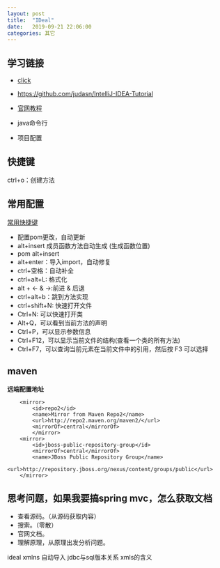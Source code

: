 ```yaml
---
layout: post
title:  "IDeal"
date:   2019-09-21 22:06:00
categories: 其它
---
```


## 学习链接

* [click](https://raw.githubusercontent.com/constling/constling.github.io/master/biaoge.html)

* https://github.com/judasn/IntelliJ-IDEA-Tutorial
* [官网教程](http://www.jetbrains.com/help/idea/setting-background-image.html)
* java命令行
* 项目配置



## 快捷键

ctrl+o：创建方法


## 常用配置
[常用快捷键](https://www.cnblogs.com/zhangpengshou/p/5366413.html)

* 配置pom更改，自动更新
* alt+insert 成员函数方法自动生成 (生成函数位置)
* pom alt+insert  
* alt+enter：导入import，自动修复
* ctrl+空格：自动补全
* ctrl+alt+L: 格式化
* alt + <- & ->:前进 & 后退
* ctrl+alt+b：跳到方法实现
* ctrl+shift+N: 快速打开文件
* Ctrl+N: 可以快速打开类
* Alt+Q，可以看到当前方法的声明
* Ctrl+P，可以显示参数信息
* Ctrl+F12，可以显示当前文件的结构(查看一个类的所有方法)
* Ctrl+F7，可以查询当前元素在当前文件中的引用，然后按 F3 可以选择

## maven

**远端配置地址**

```
    <mirror>
        <id>repo2</id>
        <name>Mirror from Maven Repo2</name>
        <url>http://repo2.maven.org/maven2/</url>
        <mirrorOf>central</mirrorOf>
        </mirror>
    <mirror>
        <id>jboss-public-repository-group</id>
        <mirrorOf>central</mirrorOf>
        <name>JBoss Public Repository Group</name>
        <url>http://repository.jboss.org/nexus/content/groups/public</url>
    </mirror>
```

## 思考问题，如果我要搞spring mvc，怎么获取文档

* 查看源码。（从源码获取内容）
* 搜索。（零散）
* 官网文档。
* 理解原理，从原理出发分析问题。


ideal xmlns 自动导入
jdbc与sql版本关系
xmls的含义